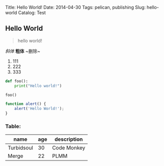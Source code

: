 Title: Hello World!
Date: 2014-04-30
Tags: pelican, publishing
Slug: hello-world
Catalog: Test


## Hello World ##

> hello world!

_斜体_  **粗体**  ~删除~

1. 111
2. 222
3. 333

```python
def foo():
    print("Hello world!")

foo()
```

```javascript
function alert() {
    alert('Hello World!');
}
```

### Table: ###

|    name    | age | description |
|------------|-----|-------------|
| Turbidsoul |  30 | Code Monkey |
| Merge      |  22 | PLMM        |
